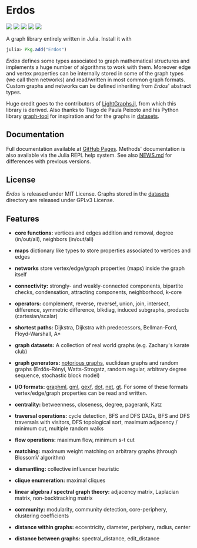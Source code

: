# Erdos
[![][docs-latest-img]][docs-latest-url]
[![][codecov-img]][codecov-url]
[![][travis-img]][travis-url]
[![][pkg-0.5-img]][pkg-0.5-url]
[![][pkg-0.6-img]][pkg-0.6-url]


[pkg-0.5-img]: http://pkg.julialang.org/badges/Erdos_0.5.svg
[pkg-0.5-url]: http://pkg.julialang.org/?pkg=Erdos
[pkg-0.6-img]: http://pkg.julialang.org/badges/Erdos_0.6.svg
[pkg-0.6-url]: http://pkg.julialang.org/?pkg=Erdos

[docs-latest-img]: https://img.shields.io/badge/docs-latest-blue.svg
[docs-latest-url]: https://carlolucibello.github.io/Erdos.jl/latest

[travis-img]: https://travis-ci.org/CarloLucibello/Erdos.jl.svg?branch=master
[travis-url]: https://travis-ci.org/CarloLucibello/Erdos.jl

[codecov-img]: https://codecov.io/gh/CarloLucibello/Erdos.jl/branch/master/graph/badge.svg
[codecov-url]: https://codecov.io/gh/CarloLucibello/Erdos.jl


A graph library entirely written in Julia. Install it with
```julia
julia> Pkg.add("Erdos")
```
*Erdos* defines some types associated to graph mathematical structures and implements a huge number of algorithms to work with them.
Moreover edge and vertex properties can be internally stored in some of the graph types (we call them networks) and read/written in most common graph formats.
Custom graphs and networks can be defined inheriting from *Erdos*' abstract types.

Huge credit goes to the contributors of [LightGraphs.jl](https://github.com/JuliaGraphs/LightGraphs.jl), from which this library is derived. Also thanks to Tiago de Paula Peixoto and his Python library [graph-tool](https://graph-tool.skewed.de/) for inspiration and for the graphs in [datasets](https://github.com/CarloLucibello/Erdos.jl/tree/master/datasets).

## Documentation
Full documentation available at [GitHub Pages](https://carlolucibello.github.io/Erdos.jl).
Methods' documentation is also available via the Julia REPL help system.
See also [NEWS.md](https://github.com/CarloLucibello/Erdos.jl/blob/master/NEWS.md) for differences with previous versions.

## License
*Erdos* is released under MIT License. Graphs stored in the [datasets](https://github.com/CarloLucibello/Erdos.jl/tree/master/datasets) directory are released under GPLv3 License.

## Features
- **core functions:** vertices and edges addition and removal, degree (in/out/all), neighbors (in/out/all)

- **maps** dictionary like types to store properties associated to vertices and edges

- **networks** store vertex/edge/graph properties (maps) inside the graph itself

- **connectivity:** strongly- and weakly-connected components, bipartite checks, condensation, attracting components, neighborhood, k-core

- **operators:** complement, reverse, reverse!, union, join, intersect, difference, symmetric difference, blkdiag, induced subgraphs, products (cartesian/scalar)

- **shortest paths:** Dijkstra, Dijkstra with predecessors, Bellman-Ford, Floyd-Warshall, A*

- **graph datasets:** A collection of real world graphs (e.g. Zachary's karate club)

- **graph generators:** [notorious graphs](https://github.com/CarloLucibello/Erdos.jl/blob/master/src/generators/smallgraphs.jl), euclidean graphs and random graphs (Erdős–Rényi, Watts-Strogatz, random regular, arbitrary degree sequence, stochastic block model)

- **I/O formats:** [graphml](http://en.wikipedia.org/wiki/GraphML), [gml](https://en.wikipedia.org/wiki/Graph_Modelling_Language), [gexf](http://gexf.net/format), [dot](https://en.wikipedia.org/wiki/DOT_(graph_description_language)), [net](http://gephi.org/users/supported-graph-formats/pajek-net-format/), [gt](https://graph-tool.skewed.de/static/doc/gt_format.html). For some of these formats vertex/edge/graph properties can be read and written.

- **centrality:** betweenness, closeness, degree, pagerank, Katz

- **traversal operations:** cycle detection, BFS and DFS DAGs, BFS and DFS traversals with visitors, DFS topological sort, maximum adjacency / minimum cut, multiple random walks

- **flow operations:** maximum flow, minimum s-t cut

- **matching:** maximum weight matching on arbitrary graphs (through BlossomV algorithm)

- **dismantling:** collective influencer heuristic

- **clique enumeration:** maximal cliques

- **linear algebra / spectral graph theory:** adjacency matrix, Laplacian matrix, non-backtracking matrix

- **community:** modularity, community detection, core-periphery, clustering coefficients

- **distance within graphs:** eccentricity, diameter, periphery, radius, center

- **distance between graphs:** spectral_distance, edit_distance
